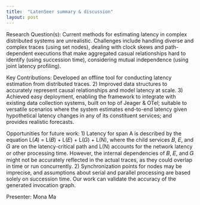 ```yaml
---
title:  "LatenSeer summary & discussion"
layout: post
---
```


Research Question(s):  Current methods for estimating latency in complex distributed systems are unrealistic. Challenges include handling diverse and complex traces (using set nodes), dealing with clock skews and path-dependent executions that make aggregated casual relationships hard to identify (using succession time), considering mutual independence (using joint latency profiling).

Key Contributions: Developed an offline tool for conducting latency estimation from distributed traces. 2) Improved data structures to accurately represent causal relationships and model latency at scale. 3) Achieved easy deployment, enabling the framework to integrate with existing data collection systems, built on top of Jeager & OTel; suitable to versatile scenarios where the system estimates end-to-end latency given hypothetical latency changes in any of its constituent services; and provides realistic forecasts.

Opportunities for future work: 1) Latency for span A is described by the equation L(𝐴) = L(𝐵) + L(𝐸) + L(𝐺) + L(N), where the child services 𝐵, 𝐸, and 𝐺 are on the latency-critical path and L(N) accounts for the network latency or other processing time. However, the internal dependencies of 𝐵, 𝐸, and 𝐺 might not be accurately reflected in the actual traces, as they could overlap in time or run concurrently. 2) Synchronization points for nodes may be imprecise, and assumptions about serial and parallel processing are based solely on succession time. Our work can validate the accuracy of the generated invocation graph.

Presenter: Mona Ma